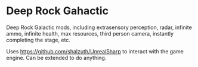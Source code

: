 # Deep Rock Gahactic
 Deep Rock Galactic mods, including extrasensory perception, radar, infinite ammo, infinite health, max resources, third person camera, instantly completing the stage, etc.
 
 Uses https://github.com/shalzuth/UnrealSharp to interact with the game engine. Can be extended to do anything.